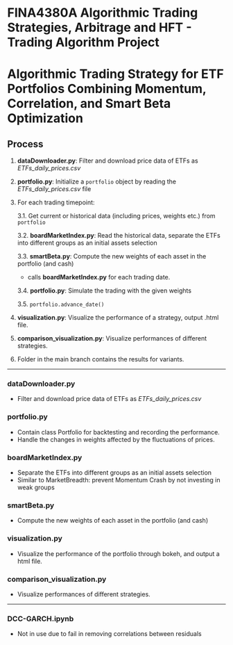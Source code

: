 # FINA4380A Algorithmic Trading Strategies, Arbitrage and HFT - Trading Algorithm Project    
# Algorithmic Trading Strategy for ETF Portfolios Combining Momentum, Correlation, and Smart Beta Optimization 


## Process
1. **dataDownloader.py**: Filter and download price data of ETFs as *ETFs_daily_prices.csv*
   
2. **portfolio.py**: Initialize a `portfolio` object by reading the *ETFs_daily_prices.csv* file
   
3. For each trading timepoint:
   
    3.1. Get current or historical data (including prices, weights etc.) from `portfolio`
   
    3.2. **boardMarketIndex.py**: Read the historical data, separate the ETFs into different groups as an initial assets selection
   
    3.3. **smartBeta.py**: Compute the new weights of each asset in the portfolio (and cash)
   - calls **boardMarketIndex.py** for each trading date. 
   
    3.4. **portfolio.py**: Simulate the trading with the given weights
   
    3.5. `portfolio.advance_date()`
   
5. **visualization.py**: Visualize the performance of a strategy, output .html file.

6. **comparison_visualization.py**: Visualize performances of different strategies.

7. Folder in the main branch contains the results for variants.

-----------------------------------------------------------------------------

### dataDownloader.py
- Filter and download price data of ETFs as *ETFs_daily_prices.csv*

### portfolio.py
- Contain class Portfolio for backtesting and recording the performance.
- Handle the changes in weights affected by the fluctuations of prices.

### boardMarketIndex.py
- Separate the ETFs into different groups as an initial assets selection
- Similar to MarketBreadth: prevent Momentum Crash by not investing in weak groups

### smartBeta.py
- Compute the new weights of each asset in the portfolio (and cash)    

### visualization.py
- Visualize the performance of the portfolio through bokeh, and output a html file.

### comparison_visualization.py
- Visualize performances of different strategies.
-----------------------------------------------------------------------------

### DCC-GARCH.ipynb
- Not in use due to fail in removing correlations between residuals

